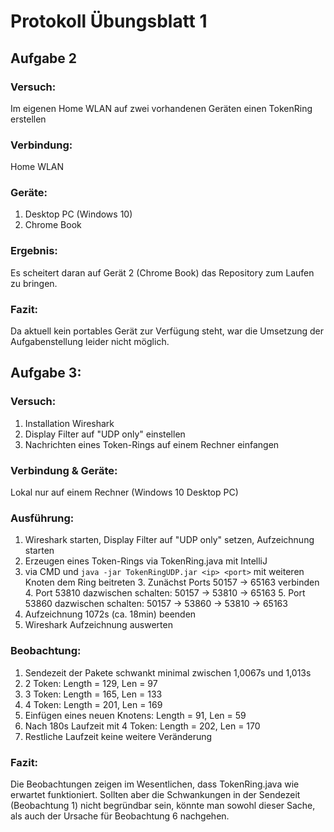 # Protokoll Übungsblatt 1

## Aufgabe 2
### Versuch:
Im eigenen Home WLAN auf zwei vorhandenen Geräten einen TokenRing erstellen 

### Verbindung:
Home WLAN 
### Geräte:
1. Desktop PC (Windows 10)
2. Chrome Book
### Ergebnis:
Es scheitert daran auf Gerät 2 (Chrome Book) das Repository zum Laufen zu bringen.
### Fazit: 
Da aktuell kein portables Gerät zur Verfügung steht, war die Umsetzung der Aufgabenstellung leider nicht möglich.

## Aufgabe 3:
### Versuch:
1. Installation Wireshark
2. Display Filter auf "UDP only" einstellen
3. Nachrichten eines Token-Rings auf einem Rechner einfangen

### Verbindung & Geräte:
Lokal nur auf einem Rechner (Windows 10 Desktop PC)

### Ausführung:
1. Wireshark starten, Display Filter auf "UDP only" setzen, Aufzeichnung starten
2. Erzeugen eines Token-Rings via TokenRing.java mit IntelliJ
3. via CMD und `java -jar TokenRingUDP.jar <ip> <port>` mit weiteren Knoten dem Ring beitreten
   3. Zunächst Ports 50157 → 65163 verbinden
   4. Port 53810 dazwischen schalten: 50157 → 53810 → 65163
   5. Port 53860 dazwischen schalten: 50157 → 53860 → 53810 → 65163
4. Aufzeichnung 1072s (ca. 18min) beenden 
4. Wireshark Aufzeichnung auswerten

### Beobachtung:
1. Sendezeit der Pakete schwankt minimal zwischen 1,0067s und 1,013s
2. 2 Token: Length = 129, Len = 97 
3. 3 Token: Length = 165, Len = 133
4. 4 Token: Length = 201, Len = 169 
5. Einfügen eines neuen Knotens: Length = 91, Len = 59 
6. Nach 180s Laufzeit mit 4 Token: Length = 202, Len = 170
7. Restliche Laufzeit keine weitere Veränderung

### Fazit: 
Die Beobachtungen zeigen im Wesentlichen, dass TokenRing.java wie erwartet funktioniert. Sollten aber die Schwankungen in der Sendezeit (Beobachtung 1) nicht begründbar sein, könnte man sowohl dieser Sache, als auch der Ursache für Beobachtung 6 nachgehen.


   


 




